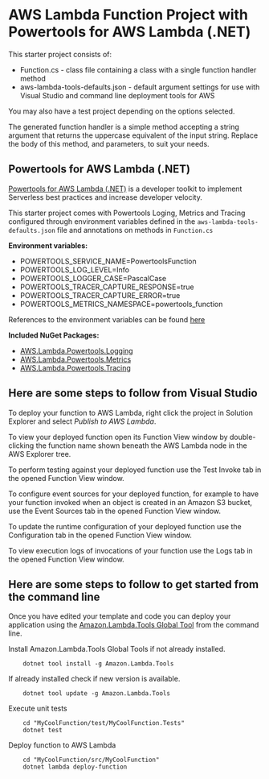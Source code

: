 # AWS Lambda Function Project with Powertools for AWS Lambda (.NET)

This starter project consists of:

* Function.cs - class file containing a class with a single function handler method
* aws-lambda-tools-defaults.json - default argument settings for use with Visual Studio and command line deployment tools for AWS

You may also have a test project depending on the options selected.

The generated function handler is a simple method accepting a string argument that returns the uppercase equivalent of the input string. Replace the body of this method, and parameters, to suit your needs.

## Powertools for AWS Lambda (.NET)

[Powertools for AWS Lambda (.NET)](https://awslabs.github.io/aws-lambda-powertools-dotnet/) is a developer toolkit to implement Serverless best practices and increase developer velocity.

This starter project comes with Powertools Loging, Metrics and Tracing configured through environment variables defined in the `aws-lambda-tools-defaults.json` file and annotations on methods in `Function.cs`

**Environment variables:**

* POWERTOOLS_SERVICE_NAME=PowertoolsFunction
* POWERTOOLS_LOG_LEVEL=Info
* POWERTOOLS_LOGGER_CASE=PascalCase
* POWERTOOLS_TRACER_CAPTURE_RESPONSE=true
* POWERTOOLS_TRACER_CAPTURE_ERROR=true
* POWERTOOLS_METRICS_NAMESPACE=powertools_function

References to the environment variables can be found [here]([https://](https://awslabs.github.io/aws-lambda-powertools-dotnet/references/))

**Included NuGet Packages:**

* [AWS.Lambda.Powertools.Logging](https://awslabs.github.io/aws-lambda-powertools-dotnet/core/logging/)
* [AWS.Lambda.Powertools.Metrics](https://awslabs.github.io/aws-lambda-powertools-dotnet/core/metrics/)
* [AWS.Lambda.Powertools.Tracing](https://awslabs.github.io/aws-lambda-powertools-dotnet/core/tracing/)

## Here are some steps to follow from Visual Studio

To deploy your function to AWS Lambda, right click the project in Solution Explorer and select *Publish to AWS Lambda*.

To view your deployed function open its Function View window by double-clicking the function name shown beneath the AWS Lambda node in the AWS Explorer tree.

To perform testing against your deployed function use the Test Invoke tab in the opened Function View window.

To configure event sources for your deployed function, for example to have your function invoked when an object is created in an Amazon S3 bucket, use the Event Sources tab in the opened Function View window.

To update the runtime configuration of your deployed function use the Configuration tab in the opened Function View window.

To view execution logs of invocations of your function use the Logs tab in the opened Function View window.

## Here are some steps to follow to get started from the command line

Once you have edited your template and code you can deploy your application using the [Amazon.Lambda.Tools Global Tool](https://github.com/aws/aws-extensions-for-dotnet-cli#aws-lambda-amazonlambdatools) from the command line.

Install Amazon.Lambda.Tools Global Tools if not already installed.

```
    dotnet tool install -g Amazon.Lambda.Tools
```

If already installed check if new version is available.

```
    dotnet tool update -g Amazon.Lambda.Tools
```

Execute unit tests

```
    cd "MyCoolFunction/test/MyCoolFunction.Tests"
    dotnet test
```

Deploy function to AWS Lambda

```
    cd "MyCoolFunction/src/MyCoolFunction"
    dotnet lambda deploy-function
```
